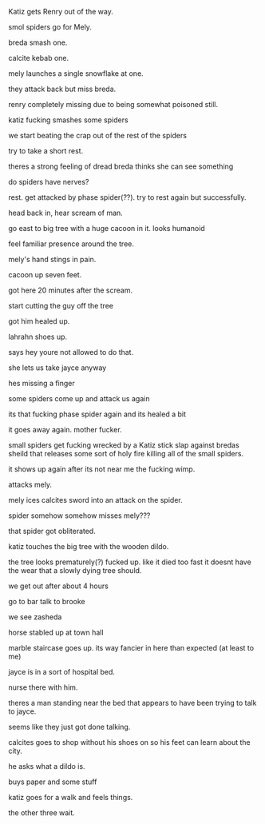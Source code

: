 Katiz gets Renry out of the way.

smol spiders go for Mely.

breda smash one.

calcite kebab one.

mely launches a single snowflake at one.

they attack back but miss breda.

renry completely missing due to being somewhat poisoned still.

katiz fucking smashes some spiders

we start beating the crap out of the rest of the spiders

try to take a short rest.

theres a strong feeling of dread breda thinks she can see something

do spiders have nerves? 

rest. get attacked by phase spider(??). try to rest again but successfully.

head back in, hear scream of man. 

go east to big tree with a huge cacoon in it. looks humanoid

feel familiar presence around the tree.

mely's hand stings in pain.

cacoon up seven feet.

got here 20 minutes after the scream.

start cutting the guy off the tree

got him healed up.

lahrahn shoes up.

says hey youre not allowed to do that.

she lets us take jayce anyway

hes missing a finger

some spiders come up and attack us again

its that fucking phase spider again and its healed a bit

it goes away again. mother fucker.

small spiders get fucking wrecked by a Katiz stick slap against bredas sheild that releases some sort of holy fire killing all of the small spiders.

it shows up again after its not near me the fucking wimp.

attacks mely.

mely ices calcites sword into an attack on the spider.

spider somehow somehow misses mely???

that spider got obliterated.

katiz touches the big tree with the wooden dildo.

the tree looks prematurely(?) fucked up. like it died too fast it doesnt have the wear that a slowly dying tree should.

we get out after about 4 hours

go to bar talk to brooke

we see zasheda

horse stabled up at town hall

marble staircase goes up. its way fancier in here than expected (at least to me)

jayce is in a sort of hospital bed.

nurse there with him.

theres a man standing near the bed that appears to have been trying to talk to jayce.

seems like they just got done talking.

calcites goes to shop without his shoes on so his feet can learn about the city.

he asks what a dildo is.

buys paper and some stuff

katiz goes for a walk and feels things.

the other three wait.


